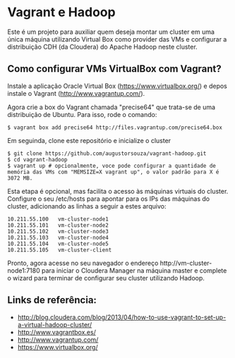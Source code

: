 Vagrant e Hadoop
==============

Este é um projeto para auxiliar quem deseja montar um cluster em uma única máquina utilizando Virtual Box como provider das VMs e configurar a distribuição CDH (da Cloudera) do Apache Hadoop neste cluster.

Como configurar VMs VirtualBox com Vagrant?
------------------------------------------

Instale a aplicação Oracle Virtual Box (https://www.virtualbox.org/) e depos instale o Vagrant (http://www.vagrantup.com/).

Agora crie a box do Vagrant chamada "precise64" que trata-se de uma distribuição de Ubuntu. Para isso, rode o comando:
```
$ vagrant box add precise64 http://files.vagrantup.com/precise64.box
```

Em seguinda, clone este repositório e inicialize o cluster
```
$ git clone https://github.com/augustorsouza/vagrant-hadoop.git
$ cd vagrant-hadoop
$ vagrant up # opcionalmente, voce pode configurar a quantidade de memória das VMs com "MEMSIZE=X vagrant up", o valor padrão para X é 3072 MB.
```

Esta etapa é opcional, mas facilita o acesso às máquinas virtuais do cluster. Configure o seu /etc/hosts para apontar para os IPs das máquinas do cluster, adicionando as linhas a seguir a estes arquivo:
```
10.211.55.100   vm-cluster-node1
10.211.55.101   vm-cluster-node2
10.211.55.102   vm-cluster-node3
10.211.55.103   vm-cluster-node4
10.211.55.104   vm-cluster-node5
10.211.55.105   vm-cluster-client
```

Pronto, agora acesse no seu navegador o endereço http://vm-cluster-node1:7180 para iniciar o Cloudera Manager na máquina master e complete o wizard para terminar de configurar seu cluster utilizando Hadoop.


Links de referência:
-------------------
* http://blog.cloudera.com/blog/2013/04/how-to-use-vagrant-to-set-up-a-virtual-hadoop-cluster/
* http://www.vagrantbox.es/
* http://www.vagrantup.com/
* https://www.virtualbox.org/
